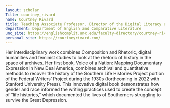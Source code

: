```yaml
---
layout: scholar
Title: courtney_rivard
name: Courtney Rivard
title: Teaching Associate Professor, Director of the Digital Literacy and Communications (DLC) Lab
department: Department of English and Comparative Literature
unc_site: https://englishcomplit.unc.edu/faculty-directory/courtney-rivard/
personal_site: https://courtneyrivard.com/
---
```

Her interdisciplinary work combines Composition and Rhetoric, digital humanities and feminist studies to look at the rhetoric of history in the space of archives. Her first book, Voice of a Nation: Mapping Documentary Expression in New Deal America, combines archival and quantitative methods to recover the history of the Southern Life Histories Project portion of the Federal Writers’ Project during the 1930s (forthcoming in 2022 with Stanford University Press). This innovative digital book demonstrates how gender and race informed the writing practices used to create the concept of “life histories,” which documented the lives of Southerners struggling to survive the Great Depression.

